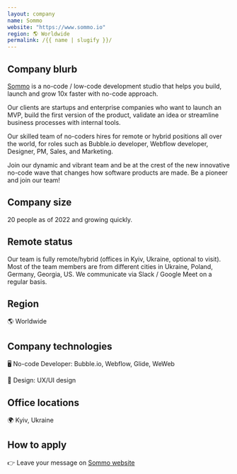 ```yaml
---
layout: company
name: Sommo
website: "https://www.sommo.io"
region: 🌎 Worldwide
permalink: /{{ name | slugify }}/
---
```


## Company blurb

[Sommo](https://www.sommo.io) is a no-code / low-code development studio that helps you build, launch and grow 10x faster with no-code approach.

Our clients are startups and enterprise companies who want to launch an MVP, build the first version of the product, validate an idea or streamline business processes with internal tools. 

Our skilled team of no-coders hires for remote or hybrid positions all over the world, for roles such as Bubble.io developer, Webflow developer, Designer, PM, Sales, and Marketing.

Join our dynamic and vibrant team and be at the crest of the new innovative no-code wave that changes how software products are made. Be a pioneer and join our team! 

## Company size

20 people as of 2022 and growing quickly.

## Remote status

Our team is fully remote/hybrid (offices in Kyiv, Ukraine, optional to visit). Most of the team members are from different cities in Ukraine, Poland, Germany, Georgia, US. We communicate via Slack / Google Meet on a regular basis.

## Region

🌎 Worldwide

## Company technologies

🖥 No-code Developer: Bubble.io, Webflow, Glide, WeWeb

🎨 Design: UX/UI design

## Office locations

🌍 Kyiv, Ukraine

## How to apply

👉 Leave your message on [Sommo website](https://www.sommo.io)